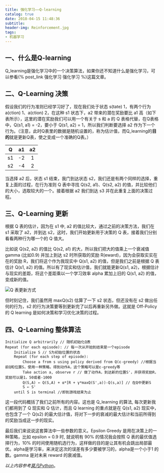 ```yaml
---
title: 强化学习——Q-learning
catalog: true
date: 2018-04-15 11:48:36
subtitle:
header-img: Reinforcement.jpg
tags:
- 机器学习
---
```

## 一、什么是Q-learning
Q_learning是强化学习中的一个决策算法，如果你还不知道什么是强化学习，可以参看{% post_link 强化学习 强化学习 %}这篇文章。

## 二、Q-Learning 决策
假设我们的行为准则已经学习好了，现在我们处于状态 s(tate) 1，有两个行为 a(ction) 1、a(ction) 2，在这种 s1 状态下，a2 带来的潜在奖励要比 a1 高（如下表所示），这里的潜在奖励我们可以用一个有关于 s 和 a 的 Q 表格代替，在Q表格中，Q(s1, a1) = -2，要小于 Q(s1, a2) = 1，所以我们判断要选择 a2 作为下一个行为。（注意，此时Q表里的数据是随机设置的，称为估计值，而Q_learning的**目的**就是更新Q表，使之变成一个准确的Q表。）

|       Q   |   a1  | a2 |
| :--------: | :----------: |:---------:|
| s1 | -2  | 1  |
| s2 | -4  |   2   |

当选择 a2 后，状态 s1 结束，我门到达状态 s2，我们还是有两个同样的选择，重复上面的过程，在行为准则 Q 表中寻找 Q(s2, a1)、Q(s2, a2) 的值，并比较他们的大小，选取较大的一个。接着根据 a2 我们到达 s3 并在此重复上面的决策过程。

## 三、Q-Learning 更新
根据 Q 表的估计，因为在 s1 中, a2 的值比较大，通过之前的决策方法，我们在 s1 采取了 a2，并到达 s2，这时，我们开始更新用于决策的 Q 表，接着我们分别看看两种行为哪一个的 Q 值大。

比如说 Q(s2, a2) 的值比 Q(s2, a1) 的大，所以我们把大的值乘上一个衰减值 gamma (比如0.9) 并加上到达 s2 时所获取的奖励 R(eward)，因为会获取实实在在的奖励 R，我们将这个作为我现实中 Q(s1, a2) 的值，但是我们之前是根据 Q 表估计 Q(s1, a2) 的值。所以有了现实和估计值，我们就能更新Q(s1, a2)，根据估计与现实的差距，将这个差距乘以一个学习效率 alpha 累加上旧的 Q(s1, a2) 的值，变成新的值。

![Q 表更新方式](https://upload-images.jianshu.io/upload_images/2708793-055034e4da8d984e.png?imageMogr2/auto-orient/strip%7CimageView2/2/w/1240)

但时刻记住，我们虽然用 maxQ(s2) 估算了一下 s2 状态，但还没有在 s2 做出任何的行为，s2 的行为决策要等到更新完了以后再重新另外做。这就是 Off-Policy 的 Q learning 是如何决策和学习优化决策的过程。

## 四、Q-Learning 整体算法
```
Initialize Q arbitrarily // 随机初始化Q表
Repeat (for each episode): // 每一次从开始到结束是一个episode
    Initialize S // S为初始位置的状态
    Repeat (for each step of episode):
        Choose a from s using policy derived from Q(ε-greedy) //根据当前Q和位置S，使用一种策略，得到动作A，这个策略可以是ε-greedy等
        Take action a, observe r // 做了动作A，到达新的位置S'，并获得奖励R，奖励可以是1，50或者-1000
        Q(S,A) ← Q(S,A) + α*[R + γ*maxQ(S',a))-Q(s,a)] // 在Q中更新S
        S ← S'
    until S is terminal //即到游戏结束为止
```
这一段代码概括了我们之前所有的内容。这也是 Q_learning 的算法, 每次更新我们都用到了 Q 现实和 Q 估计，而且 Q learning 的重点就是在 Q(s1, a2) 现实中，也包含了一个 Q(s2) 的最大估计值，将对下一步的衰减的最大估计和当前所得到的奖励当成这一步的现实。

最后我们来说说这套算法中一些参数的意义。Epsilon Greedy 是用在决策上的一种策略，比如 epsilon = 0.9 时, 就说明有 90% 的情况我会按照 Q 表的最优值选择行为，10% 的时间使用随机选行为，这样做的目的是让其有机会跳出局部最优。alpha是学习率，来决定这次的误差有多少要被学习的，alpha是一个小于1 的数。gamma 是对未来 reward 的衰减值。


*以上内容参考[莫凡Python](https://morvanzhou.github.io/tutorials/machine-learning/)*。